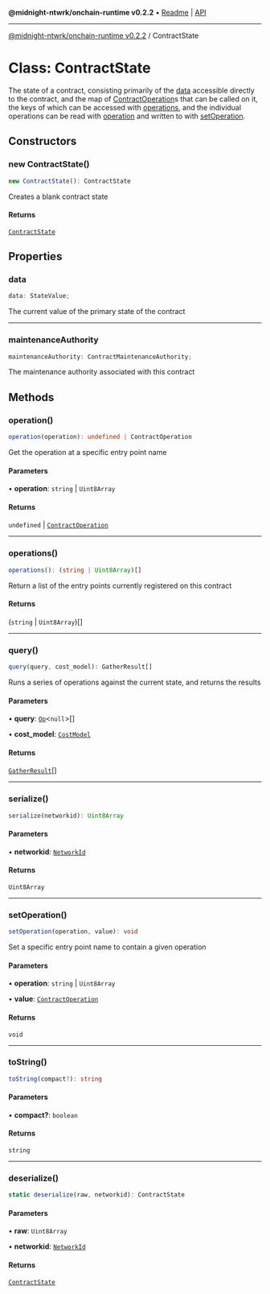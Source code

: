 **@midnight-ntwrk/onchain-runtime v0.2.2** • [Readme](../README.md) \| [API](../globals.md)

***

[@midnight-ntwrk/onchain-runtime v0.2.2](../README.md) / ContractState

# Class: ContractState

The state of a contract, consisting primarily of the [data](ContractState.md#data) accessible
directly to the contract, and the map of [ContractOperation](ContractOperation.md)s that can
be called on it, the keys of which can be accessed with [operations](ContractState.md#operations),
and the individual operations can be read with [operation](ContractState.md#operation) and written
to with [setOperation](ContractState.md#setoperation).

## Constructors

### new ContractState()

```ts
new ContractState(): ContractState
```

Creates a blank contract state

#### Returns

[`ContractState`](ContractState.md)

## Properties

### data

```ts
data: StateValue;
```

The current value of the primary state of the contract

***

### maintenanceAuthority

```ts
maintenanceAuthority: ContractMaintenanceAuthority;
```

The maintenance authority associated with this contract

## Methods

### operation()

```ts
operation(operation): undefined | ContractOperation
```

Get the operation at a specific entry point name

#### Parameters

• **operation**: `string` \| `Uint8Array`

#### Returns

`undefined` \| [`ContractOperation`](ContractOperation.md)

***

### operations()

```ts
operations(): (string | Uint8Array)[]
```

Return a list of the entry points currently registered on this contract

#### Returns

(`string` \| `Uint8Array`)[]

***

### query()

```ts
query(query, cost_model): GatherResult[]
```

Runs a series of operations against the current state, and returns the
results

#### Parameters

• **query**: [`Op`](../type-aliases/Op.md)\<`null`\>[]

• **cost\_model**: [`CostModel`](CostModel.md)

#### Returns

[`GatherResult`](../type-aliases/GatherResult.md)[]

***

### serialize()

```ts
serialize(networkid): Uint8Array
```

#### Parameters

• **networkid**: [`NetworkId`](../enumerations/NetworkId.md)

#### Returns

`Uint8Array`

***

### setOperation()

```ts
setOperation(operation, value): void
```

Set a specific entry point name to contain a given operation

#### Parameters

• **operation**: `string` \| `Uint8Array`

• **value**: [`ContractOperation`](ContractOperation.md)

#### Returns

`void`

***

### toString()

```ts
toString(compact?): string
```

#### Parameters

• **compact?**: `boolean`

#### Returns

`string`

***

### deserialize()

```ts
static deserialize(raw, networkid): ContractState
```

#### Parameters

• **raw**: `Uint8Array`

• **networkid**: [`NetworkId`](../enumerations/NetworkId.md)

#### Returns

[`ContractState`](ContractState.md)
